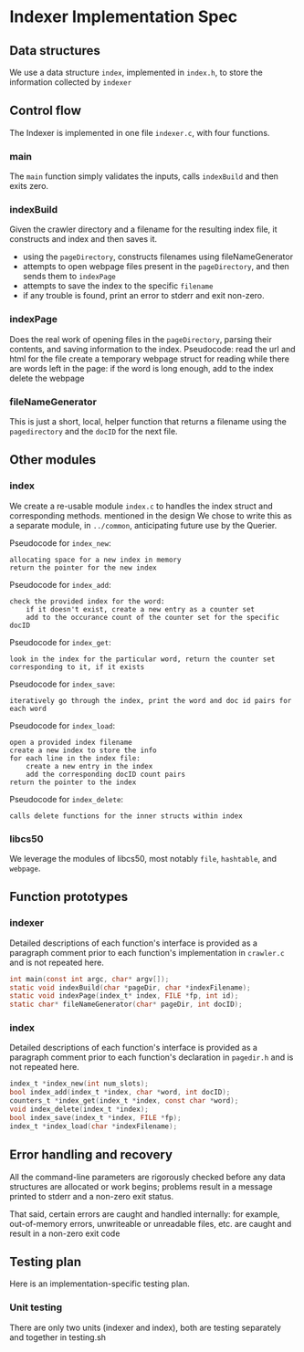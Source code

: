 # Indexer Implementation Spec

## Data structures 

We use a data structure `index`, implemented in `index.h`, to store the information collected by `indexer`

## Control flow

The Indexer is implemented in one file `indexer.c`, with four functions.

### main

The `main` function simply validates the inputs, calls `indexBuild` and then exits zero.

### indexBuild

Given the crawler directory and a filename for the resulting index file, it constructs and index and then saves it.

* using the `pageDirectory`, constructs filenames using fileNameGenerator
* attempts to open webpage files present in the `pageDirectory`, and then sends them to `indexPage`
* attempts to save the index to the specific `filename`
* if any trouble is found, print an error to stderr and exit non-zero.

### indexPage

Does the real work of opening files in the `pageDirectory`, parsing their contents, and saving information to the index.
Pseudocode:
	read the url and html for the file
    create a temporary webpage struct for reading
    while there are words left in the page:
        if the word is long enough, add to the index
    delete the webpage

### fileNameGenerator

This is just a short, local, helper function that returns a filename using the `pagedirectory` and the `docID` for the next file.

## Other modules

### index

We create a re-usable module `index.c` to handles the index struct and corresponding methods.  mentioned in the design
We chose to write this as a separate module, in `../common`, anticipating future use by the Querier.

Pseudocode for `index_new`:

	allocating space for a new index in memory
	return the pointer for the new index


Pseudocode for `index_add`:

	check the provided index for the word:
        if it doesn't exist, create a new entry as a counter set
        add to the occurance count of the counter set for the specific docID

Pseudocode for `index_get`:

    look in the index for the particular word, return the counter set corresponding to it, if it exists

Pseudocode for `index_save`:

    iteratively go through the index, print the word and doc id pairs for each word

Pseudocode for `index_load`:

    open a provided index filename
    create a new index to store the info
    for each line in the index file:
        create a new entry in the index
        add the corresponding docID count pairs
    return the pointer to the index

Pseudocode for `index_delete`:

    calls delete functions for the inner structs within index

### libcs50

We leverage the modules of libcs50, most notably `file`, `hashtable`, and `webpage`.

## Function prototypes

### indexer

Detailed descriptions of each function's interface is provided as a paragraph comment prior to each function's implementation in `crawler.c` and is not repeated here.

```c
int main(const int argc, char* argv[]);
static void indexBuild(char *pageDir, char *indexFilename);
static void indexPage(index_t* index, FILE *fp, int id);
static char* fileNameGenerator(char* pageDir, int docID);

```

### index

Detailed descriptions of each function's interface is provided as a paragraph comment prior to each function's declaration in `pagedir.h` and is not repeated here.

```c
index_t *index_new(int num_slots);
bool index_add(index_t *index, char *word, int docID);
counters_t *index_get(index_t *index, const char *word);
void index_delete(index_t *index);
bool index_save(index_t *index, FILE *fp);
index_t *index_load(char *indexFilename);

```

## Error handling and recovery

All the command-line parameters are rigorously checked before any data structures are allocated or work begins; problems result in a message printed to stderr and a non-zero exit status.

That said, certain errors are caught and handled internally: for example, out-of-memory errors, unwriteable or unreadable files, etc. are caught and result in a non-zero exit code

## Testing plan

Here is an implementation-specific testing plan.

### Unit testing

There are only two units (indexer and index), both are testing separately and together in testing.sh
